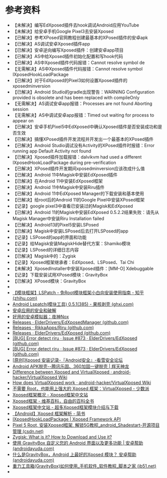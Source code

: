 # 参考资料

* 【未解决】编写EdXposed插件去hook调试Android应用YouTube
* 【未解决】给安卓手机Google Pixel3去安装Xposed
* 【已解决】参考XPosed官网教程创建最基本的XPosed插件的安卓apk
* 【已解决】AS调试安卓Xposed插件app
* 【已解决】安卓逆向编写Xposed插件：创建安卓app项目
* 【已解决】AS中给Xposed插件初始化配置和写hook代码
* 【已解决】AS中Xposed插件代码报错：Cannot resolve symbol de
* 【无需解决】AS中Xposed插件代码报错：Cannot resolve symbol IXposedHookLoadPackage
* 【已解决】对于EdXposed的Pixel3如何设置Xposed插件的xposedminversion
* 【已解决】Android Studio的gradle出现警告：WARNING Configuration provided is obsolete and has been replaced with compileOnly
* 【无需解决】AS调试安卓app报错：Processes are not found Aborting session
* 【无需解决】AS中调试安卓app报错：Timed out waiting for process to appear on
* 【已解决】安卓手机Pixel5中EdXposed中确认Xposed插件是否安装成功和是否生效
* 【已解决】搞懂XPosed插件开发流程并开发出一个最基本的XPosed插件
* 【已解决】Android Studio调试没有Activity的XPosed插件时报错：Error running app Default Activity not found
* 【已解决】Xposed插件加载报错：dalvikvm had used a different IXposedHookLoadPackage during pre-verification
* 【已解决】XPosed插件开发期间xposedminversion应该改成什么值
* 【已解决】Android 11中Magisk中安装EdXposed插件
* 【已解决】在Android 11中安装EdXposed框架
* 【已解决】Android 11中Magisk中安装Riru插件
* 【已解决】Android 11中EdXposed Manager的下载安装和基本使用
* 【已解决】给root后的Android 11的Google Pixel中安装XPosed框架
* 【记录】google pixel3中查看已安装过的Magisk和EdXposed
* 【已解决】Android 11的Magisk中安装EdXposed 0.5.2.2结果失败：请先从Magisk Manager中安装Riru Installation failed
* 【已解决】Android13的Pixel5安装LSPosed
* 【已解决】Magisk中安装LSPosed后去打开LSPosed的app
* 【记录】LSPosed的app的界面和功能
* 【记录】给Magisk安装MagiskHide替代方案：Shamiko模块
* 【记录】LSPosed的详细日志内容
* 【已解决】Magisk中的：Zygisk
* 【记录】Xposed框架继承者：EdXposed、LSPosed、Tai Chi
* 【未解决】XposedInstaller中安装Xposed插件：[MM-O] Xdebuggable
* 【记录】下载安装试用XPosed模块：GravityBox
* 【已解决】XPosed模块：GravityBox
*  
* [【模块框架】LSPatch - 免Root模块框架小白向安装使用指南 - 知乎 (zhihu.com) ](https://zhuanlan.zhihu.com/p/530887552)
* [Android Lspatch(模块工具) 0.5.1(385) - 果核剥壳 (ghxi.com)](https://www.ghxi.com/lspatch.html)
* [安卓应用的安全和破解](https://book.crifan.org/books/android_app_security_crack/website/)
* [好用的安卓模拟器：夜神Nox](https://book.crifan.org/books/good_android_emulator_nox/website/)
* [Releases · ElderDrivers/EdXposedManager (github.com)](https://github.com/ElderDrivers/EdXposedManager/releases)
* [Releases · RikkaApps/Riru (github.com)](https://github.com/RikkaApps/Riru/releases)
* [Releases · ElderDrivers/EdXposed (github.com)](https://github.com/ElderDrivers/EdXposed/releases)
* [[BUG] Error detect riru · Issue #873 · ElderDrivers/EdXposed (github.com)](https://github.com/ElderDrivers/EdXposed/issues/873)
* [[BUG] Error detect riru · Issue #873 · ElderDrivers/EdXposed (github.com)](https://github.com/ElderDrivers/EdXposed/issues/873#issuecomment-884770326)
* [\[原创\]Xposed 安装记录-『Android安全』-看雪安全论坛](https://bbs.pediy.com/thread-224465.htm)
* [Android APK脱壳--腾讯乐固、360加固一键脱壳 | 辉天神龙](https://xucanhui.com/2018/09/27/android-apk-shelling/)
* [Difference between Xposed and VirtualXposed · android-hacker/VirtualXposed Wiki](https://github.com/android-hacker/VirtualXposed/wiki/Difference-between-Xposed-and-VirtualXposed)
* [How does VirtualXposed work · android-hacker/VirtualXposed Wiki](https://github.com/android-hacker/VirtualXposed/wiki/How-does-VirtualXposed-work)
* [不需要 Root，也能用上强大的 Xposed 框架：VirtualXposed - 少数派](https://sspai.com/post/44447)
* [Xposed框架概况 - Xposed框架中文站](https://xposed.appkg.com/category/xposed)
* [Xposed框架 - 维基百科，自由的百科全书](https://zh.wikipedia.org/zh-hans/Xposed框架)
* [Xposed框架中文站 - 超多Xposed框架模块介绍与下载](https://xposed.appkg.com)
* [【Android】Xposed 框架解析 - 简书](https://www.jianshu.com/p/2b8343c774df)
* [IXposedHookLoadPackage | Xposed Framework API](https://api.xposed.info/reference/de/robv/android/xposed/IXposedHookLoadPackage.html)
* [Pixel 5 Root, 安装Xposed框架, 解锁5G教程_android_Shadestart-开源项目管理 (csdn.net)](https://devpress.csdn.net/gitcode/640a9064986c660f3cf9209b.html)
* [Zygisk: What is it? How to Download and Use it?](https://teamandroid.com/zygisk-magisk/)
* [使用 GravityBox 自定义您的 Android 界面以及更多功能 | 安卓帮助 (androidayuda.com)](https://androidayuda.com/zh-CN/personaliza-totalmente-tu-android-con-gravitybox/)
* [什么是GravityBox，Android 上最好的Xposed 模块？ 安卓帮助 (androidayuda.com)](https://androidayuda.com/zh-CN/que-es-gravitybox-el-mejor-modulo-xposed-para-android/)
* [重力工具箱(GravityBox)如何使用_手机软件_软件教程_脚本之家 (jb51.net)](https://www.jb51.net/softjc/487134.html)
* 